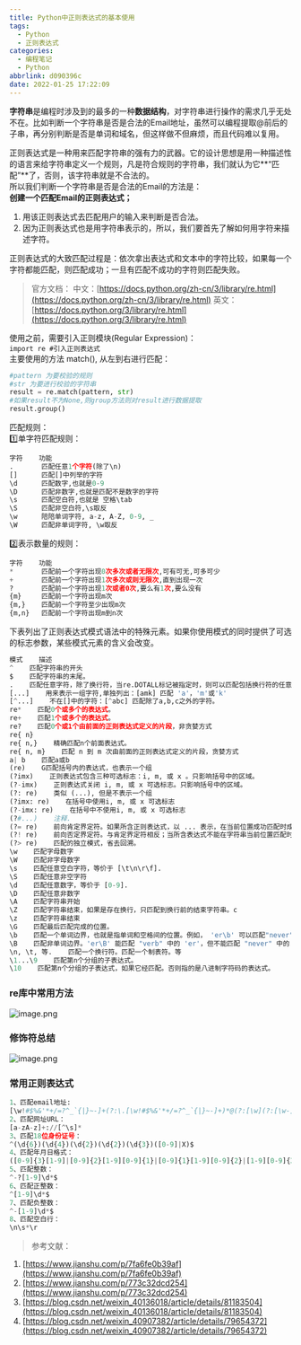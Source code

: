 ```yaml
---
title: Python中正则表达式的基本使用
tags:
  - Python
  - 正则表达式
categories:
  - 编程笔记
  - Python
abbrlink: d090396c
date: 2022-01-25 17:22:09
---
```


**字符串**是编程时涉及到的最多的一种**数据结构**，对字符串进行操作的需求几乎无处不在。比如判断一个字符串是否是合法的Email地址，虽然可以编程提取@前后的子串，再分别判断是否是单词和域名，但这样做不但麻烦，而且代码难以复用。<br />

<!-- more -->

正则表达式是一种用来匹配字符串的强有力的武器。它的设计思想是用一种描述性的语言来给字符串定义一个规则，凡是符合规则的字符串，我们就认为它**“匹配”**了，否则，该字符串就是不合法的。<br />所以我们判断一个字符串是否是合法的Email的方法是：<br />**创建一个匹配Email的正则表达式；**

1. 用该正则表达式去匹配用户的输入来判断是否合法。
1. 因为正则表达式也是用字符串表示的，所以，我们要首先了解如何用字符来描述字符。

正则表达式的大致匹配过程是：依次拿出表达式和文本中的字符比较，如果每一个字符都能匹配，则匹配成功；一旦有匹配不成功的字符则匹配失败。
> 官方文档：
> 中文：[https://docs.python.org/zh-cn/3/library/re.html](https://docs.python.org/zh-cn/3/library/re.html)
> 英文：[https://docs.python.org/3/library/re.html](https://docs.python.org/3/library/re.html)

使用之前，需要引入正则模块(Regular Expression)：<br />`import re #引入正则表达式`<br />主要使用的方法 match(), 从左到右进行匹配：
```python
#pattern 为要校验的规则
#str 为要进行校验的字符串
result = re.match(pattern, str) 
#如果result不为None,则group方法则对result进行数据提取
result.group()
```
匹配规则：<br />1️⃣单字符匹配规则：
```python
字符    功能
.       匹配任意1个字符(除了\n)
[]      匹配[]中列举的字符
\d      匹配数字,也就是0-9
\D      匹配非数字,也就是匹配不是数字的字符
\s      匹配空白符,也就是 空格\tab
\S      匹配非空白符,\s取反
\w      陪陪单词字符, a-z, A-Z, 0-9, _
\W      匹配非单词字符, \w取反
```
2️⃣表示数量的规则：
```python
字符    功能
*       匹配前一个字符出现0次多次或者无限次,可有可无,可多可少
+       匹配前一个字符出现1次多次或则无限次,直到出现一次
?       匹配前一个字符出现1次或者0次,要么有1次,要么没有
{m}     匹配前一个字符出现m次
{m,}    匹配前一个字符至少出现m次
{m,n}   匹配前一个字符出现m到n次
```
下表列出了正则表达式模式语法中的特殊元素。如果你使用模式的同时提供了可选的标志参数，某些模式元素的含义会改变。
```python
模式    描述
^    匹配字符串的开头
$    匹配字符串的末尾。
.    匹配任意字符，除了换行符，当re.DOTALL标记被指定时，则可以匹配包括换行符的任意字符。
[...]    用来表示一组字符,单独列出：[amk] 匹配 'a'，'m'或'k'
[^...]    不在[]中的字符：[^abc] 匹配除了a,b,c之外的字符。
re*    匹配0个或多个的表达式。
re+    匹配1个或多个的表达式。
re?    匹配0个或1个由前面的正则表达式定义的片段，非贪婪方式
re{ n}     
re{ n,}    精确匹配n个前面表达式。
re{ n, m}    匹配 n 到 m 次由前面的正则表达式定义的片段，贪婪方式
a| b    匹配a或b
(re)    G匹配括号内的表达式，也表示一个组
(?imx)    正则表达式包含三种可选标志：i, m, 或 x 。只影响括号中的区域。
(?-imx)    正则表达式关闭 i, m, 或 x 可选标志。只影响括号中的区域。
(?: re)    类似 (...), 但是不表示一个组
(?imx: re)    在括号中使用i, m, 或 x 可选标志
(?-imx: re)    在括号中不使用i, m, 或 x 可选标志
(?#...)    注释.
(?= re)    前向肯定界定符。如果所含正则表达式，以 ... 表示，在当前位置成功匹配时成功，否则失败。但一旦所含表达式已经尝试，匹配引擎根本没有提高；模式的剩余部分还要尝试界定符的右边。
(?! re)    前向否定界定符。与肯定界定符相反；当所含表达式不能在字符串当前位置匹配时成功
(?> re)    匹配的独立模式，省去回溯。
\w    匹配字母数字
\W    匹配非字母数字
\s    匹配任意空白字符，等价于 [\t\n\r\f].
\S    匹配任意非空字符
\d    匹配任意数字，等价于 [0-9].
\D    匹配任意非数字
\A    匹配字符串开始
\Z    匹配字符串结束，如果是存在换行，只匹配到换行前的结束字符串。c
\z    匹配字符串结束
\G    匹配最后匹配完成的位置。
\b    匹配一个单词边界，也就是指单词和空格间的位置。例如， 'er\b' 可以匹配"never" 中的 'er'，但不能匹配 "verb" 中的 'er'。
\B    匹配非单词边界。'er\B' 能匹配 "verb" 中的 'er'，但不能匹配 "never" 中的 'er'。
\n, \t, 等.    匹配一个换行符。匹配一个制表符。等
\1...\9    匹配第n个分组的子表达式。
\10    匹配第n个分组的子表达式，如果它经匹配。否则指的是八进制字符码的表达式。
```
<a name="toc-heading-1"></a>
### re库中常用方法
![image.png](https://vip2.loli.io/2022/01/25/83mX7AGTEdpNVry.png)
<a name="toc-heading-2"></a>

### 修饰符总结
![image.png](https://vip2.loli.io/2022/01/25/oik8KEGm6nbaVfC.png)
<a name="toc-heading-3"></a>

### 常用正则表达式
```python
1、匹配email地址:
[\w!#$%&'*+/=?^_`{|}~-]+(?:\.[\w!#$%&'*+/=?^_`{|}~-]+)*@(?:[\w](?:[\w-]*[\w])?\.)+[\w](?:[\w-]*[\w])?
2、匹配网址URL：
[a-zA-z]+://[^\s]*
3、匹配18位身份证号：
^(\d{6})(\d{4})(\d{2})(\d{2})(\d{3})([0-9]|X)$
4、匹配年月日格式：
([0-9]{3}[1-9]|[0-9]{2}[1-9][0-9]{1}|[0-9]{1}[1-9][0-9]{2}|[1-9][0-9]{3})-(((0[13578]|1[02])-(0[1-9]|[12][0-9]|3[01]))|((0[469]|11)-(0[1-9]|[12][0-9]|30))|(02-(0[1-9]|[1][0-9]|2[0-8])))
5、匹配整数：
^-?[1-9]\d*$
6、匹配正整数：
^[1-9]\d*$
7、匹配负整数：
^-[1-9]\d*$
8、匹配空白行：
\n\s*\r
```
> 参考文献：

1. [https://www.jianshu.com/p/7fa6fe0b39af](https://www.jianshu.com/p/7fa6fe0b39af)
1. [https://www.jianshu.com/p/773c32dcd254](https://www.jianshu.com/p/773c32dcd254)
1. [https://blog.csdn.net/weixin_40136018/article/details/81183504](https://blog.csdn.net/weixin_40136018/article/details/81183504)
1. [https://blog.csdn.net/weixin_40907382/article/details/79654372](https://blog.csdn.net/weixin_40907382/article/details/79654372)



